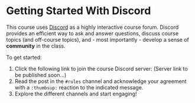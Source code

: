 # Getting Started With Discord

This course uses [Discord](https://discord.com/) as a highly interactive course
forum. Discord provides an efficient way to ask and answer questions, discuss
course topics (and off-course topics), and - most importantly - develop a sense
of **community** in the class.

To get started:

1. Click the following link to join the course Discord server:
   (Server link to be published soon...)
1. Read the post in the `#rules` channel and acknowledge your agreement with a
   `:thumbsup:` reaction to the indicated message.
1. Explore the different channels and start engaging! 

